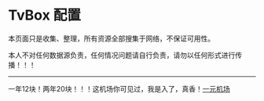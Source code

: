 # TvBox 配置

本页面只是收集、整理，所有资源全部搜集于网络，不保证可用性。

本人不对任何数据源负责，任何情况问题请自行负责，请勿以任何形式进行传播！！！

------

一年12块！两年20块！！！这机场你可见过，我是入了，真香！[一元机场](https://xn--4gq62f52gdss.ink/#/register?code=BeE38sNs)
